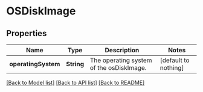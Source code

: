 # OSDiskImage


## Properties
Name | Type | Description | Notes
------------ | ------------- | ------------- | -------------
**operatingSystem** | **String** | The operating system of the osDiskImage. | [default to nothing]


[[Back to Model list]](../README.md#models) [[Back to API list]](../README.md#api-endpoints) [[Back to README]](../README.md)


